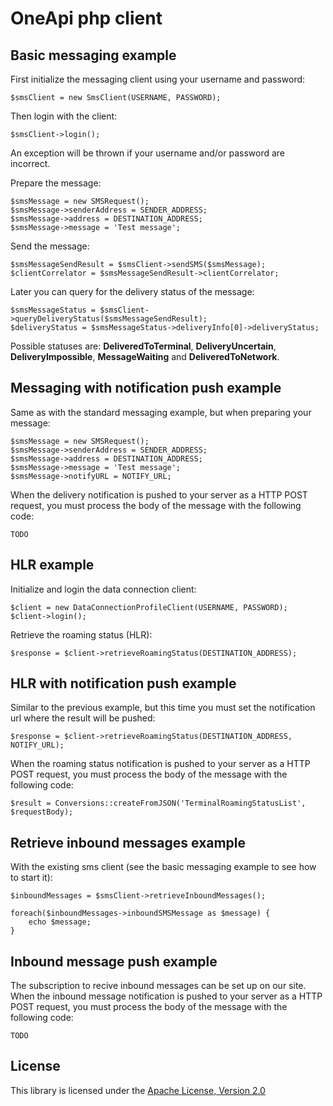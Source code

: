 OneApi php client
============================

Basic messaging example
-----------------------

First initialize the messaging client using your username and password:

    $smsClient = new SmsClient(USERNAME, PASSWORD);


Then login with the client:

    $smsClient->login();


An exception will be thrown if your username and/or password are incorrect.

Prepare the message:

    $smsMessage = new SMSRequest();
    $smsMessage->senderAddress = SENDER_ADDRESS;
    $smsMessage->address = DESTINATION_ADDRESS;
    $smsMessage->message = 'Test message';


Send the message:

    $smsMessageSendResult = $smsClient->sendSMS($smsMessage);
    $clientCorrelator = $smsMessageSendResult->clientCorrelator;


Later you can query for the delivery status of the message:

    $smsMessageStatus = $smsClient->queryDeliveryStatus($smsMessageSendResult);
    $deliveryStatus = $smsMessageStatus->deliveryInfo[0]->deliveryStatus;


Possible statuses are: **DeliveredToTerminal**, **DeliveryUncertain**, **DeliveryImpossible**, **MessageWaiting** and **DeliveredToNetwork**.

Messaging with notification push example
-----------------------

Same as with the standard messaging example, but when preparing your message:

    $smsMessage = new SMSRequest();
    $smsMessage->senderAddress = SENDER_ADDRESS;
    $smsMessage->address = DESTINATION_ADDRESS;
    $smsMessage->message = 'Test message';
    $smsMessage->notifyURL = NOTIFY_URL;


When the delivery notification is pushed to your server as a HTTP POST request, you must process the body of the message with the following code:

    TODO

HLR example
-----------------------

Initialize and login the data connection client:

    $client = new DataConnectionProfileClient(USERNAME, PASSWORD);
    $client->login();


Retrieve the roaming status (HLR):

    $response = $client->retrieveRoamingStatus(DESTINATION_ADDRESS);


HLR with notification push example
-----------------------

Similar to the previous example, but this time you must set the notification url where the result will be pushed:

    $response = $client->retrieveRoamingStatus(DESTINATION_ADDRESS, NOTIFY_URL);


When the roaming status notification is pushed to your server as a HTTP POST request, you must process the body of the message with the following code:

    $result = Conversions::createFromJSON('TerminalRoamingStatusList', $requestBody);


Retrieve inbound messages example
-----------------------

With the existing sms client (see the basic messaging example to see how to start it):

    $inboundMessages = $smsClient->retrieveInboundMessages();
    
    foreach($inboundMessages->inboundSMSMessage as $message) {
        echo $message;
    }


Inbound message push example
-----------------------

The subscription to recive inbound messages can be set up on our site.
When the inbound message notification is pushed to your server as a HTTP POST request, you must process the body of the message with the following code:

    TODO

License
-------

This library is licensed under the [Apache License, Version 2.0](http://www.apache.org/licenses/LICENSE-2.0)
